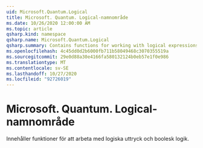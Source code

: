 ```yaml
---
uid: Microsoft.Quantum.Logical
title: Microsoft. Quantum. Logical-namnområde
ms.date: 10/26/2020 12:00:00 AM
ms.topic: article
qsharp.kind: namespace
qsharp.name: Microsoft.Quantum.Logical
qsharp.summary: Contains functions for working with logical expressions and Boolean logic.
ms.openlocfilehash: 4c45dd0d2b6000fb711b58049468c3070355519a
ms.sourcegitcommit: 29e0d88a30e4166fa580132124b0eb57e1f0e986
ms.translationtype: MT
ms.contentlocale: sv-SE
ms.lasthandoff: 10/27/2020
ms.locfileid: "92726019"
---
```

# <a name="microsoftquantumlogical-namespace"></a>Microsoft. Quantum. Logical-namnområde

Innehåller funktioner för att arbeta med logiska uttryck och boolesk logik.

